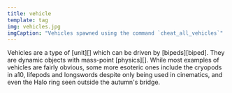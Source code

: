 ```yaml
---
title: vehicle
template: tag
img: vehicles.jpg
imgCaption: "Vehicles spawned using the command `cheat_all_vehicles`"
---
```


Vehicles are a type of [unit][] which can be driven by [bipeds][biped]. They are dynamic objects with mass-point [physics][]. While most examples of vehicles are fairly obvious, some more esoteric ones include the cryopods in a10, lifepods and longswords despite only being used in cinematics, and even the Halo ring seen outside the autumn's bridge.
